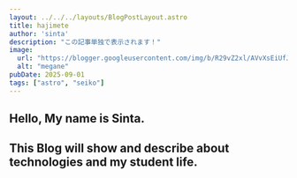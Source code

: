 ```yaml
---
layout: ../../../layouts/BlogPostLayout.astro
title: hajimete
author: 'sinta'
description: "この記事単独で表示されます！"
image:
  url: "https://blogger.googleusercontent.com/img/b/R29vZ2xl/AVvXsEiUfJCEsWz5dE25Z-UpWtTKW1laiuCVXj4oDCfoHjBbPhZxDoRUiNtraCBkI0LkGFkZ2evwTTZteD5JAdyi55YRZKe88kCMGyfeYYCldSSWFqYBRZHX7ptIp1TdE2k76oFyiX4Jzb6u-yH9/s974/ofuro_sauna_neppashi_man.png"
  alt: "megane"
pubDate: 2025-09-01
tags: ["astro", "seiko"]
---
```

## Hello, My name is Sinta.
## This Blog will show and describe about technologies and my student life.
